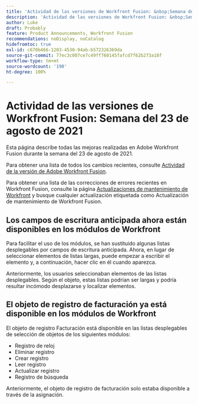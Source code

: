 ```yaml
---
title: 'Actividad de las versiones de Workfront Fusion: &nbsp;Semana del 23 de agosto de 2021'
description: 'Actividad de las versiones de Workfront Fusion: &nbsp;Semana del 23 de agosto de 2021'
author: Luke
draft: Probably
feature: Product Announcements, Workfront Fusion
recommendations: noDisplay, noCatalog
hidefromtoc: true
exl-id: c670b466-1203-4530-94ab-b572326369da
source-git-commit: 77ec3c007ce7c49ff760145fafcd7f62b273a18f
workflow-type: tm+mt
source-wordcount: '190'
ht-degree: 100%

---
```


# Actividad de las versiones de Workfront Fusion: Semana del 23 de agosto de 2021

Esta página describe todas las mejoras realizadas en Adobe Workfront Fusion durante la semana del 23 de agosto de 2021.

Para obtener una lista de todos los cambios recientes, consulte [Actividad de la versión de Adobe Workfront Fusion](/help/workfront-fusion/fusion-product-releases/fusion-release-activity.md).

Para obtener una lista de las correcciones de errores recientes en Workfront Fusion, consulte la página [Actualizaciones de mantenimiento de Workfront](https://experienceleague.adobe.com/docs/workfront-known-issues/releases/current-updates.html?lang=es) y busque cualquier actualización etiquetada como Actualización de mantenimiento de Workfront Fusion.

## Los campos de escritura anticipada ahora están disponibles en los módulos de Workfront

Para facilitar el uso de los módulos, se han sustituido algunas listas desplegables por campos de escritura anticipada. Ahora, en lugar de seleccionar elementos de listas largas, puede empezar a escribir el elemento y, a continuación, hacer clic en él cuando aparezca.

Anteriormente, los usuarios seleccionaban elementos de las listas desplegables. Según el objeto, estas listas podrían ser largas y podría resultar incómodo desplazarse y localizar elementos.

## El objeto de registro de facturación ya está disponible en los módulos de Workfront

El objeto de registro Facturación está disponible en las listas desplegables de selección de objetos de los siguientes módulos:

* Registro de reloj
* Eliminar registro
* Crear registro
* Leer registro
* Actualizar registro
* Registro de búsqueda

Anteriormente, el objeto de registro de facturación solo estaba disponible a través de la asignación.
